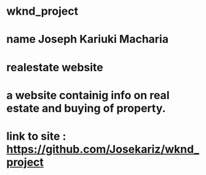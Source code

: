 # wknd_project
# name Joseph Kariuki Macharia
# realestate website
# a website containig info on real estate and buying of property.
# link to site : https://github.com/Josekariz/wknd_project

